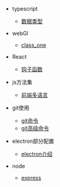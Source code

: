 - typescript
  - [数据类型](typescript/dataType.md)

- webGl
  - [class_one](webGL/class1.md)

- React
  - [钩子函数](react/hooks.md)

- js方法集
  - [前端多语言](functions/language.md)

- git使用
  - [git命令](git/git.md)
  - [git高级命令](git/git_more.md)

- electron部分配置
  - [electron介绍](electron/intro.md)

- node
  - [express](node/express.md)